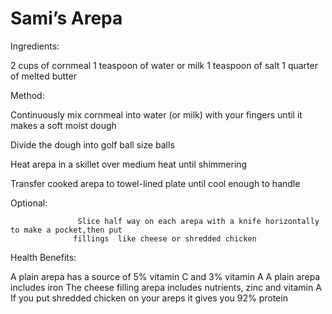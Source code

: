 # Sami’s Arepa

Ingredients: 

2 cups of cornmeal
1 teaspoon of water or milk
1 teaspoon of salt
1 quarter of melted butter

Method:

Continuously mix cornmeal into water (or milk) with your fingers until it makes
      a soft moist dough

Divide the dough into golf ball size balls

Heat arepa in a skillet over medium heat until shimmering

Transfer cooked arepa to towel-lined plate until cool enough to handle

Optional:

                   Slice half way on each arepa with a knife horizontally to make a pocket,then put 
                  fillings  like cheese or shredded chicken

                     
Health Benefits:

A plain arepa has a source of 5% vitamin C and 3% vitamin A
A plain arepa includes iron
The cheese filling arepa includes nutrients, zinc and vitamin A
If you put shredded chicken on your areps it gives you 92% protein
